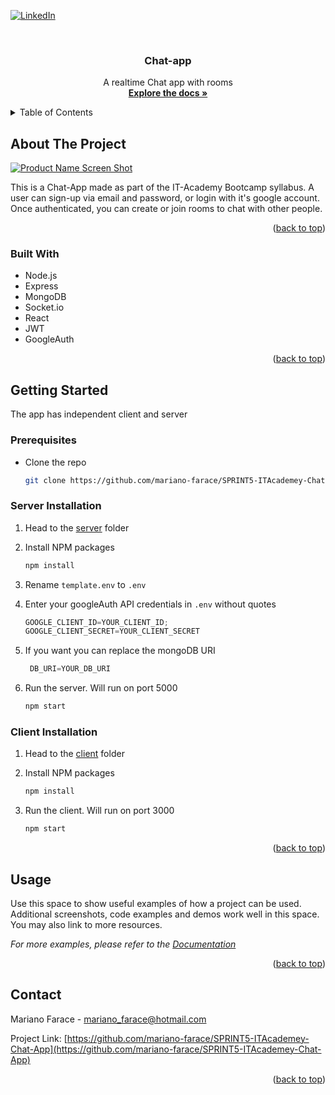 <div id="top"></div>


<!-- PROJECT SHIELDS -->
<!--
*** I'm using markdown "reference style" links for readability.
*** Reference links are enclosed in brackets [ ] instead of parentheses ( ).
*** See the bottom of this document for the declaration of the reference variables
*** for contributors-url, forks-url, etc. This is an optional, concise syntax you may use.
*** https://www.markdownguide.org/basic-syntax/#reference-style-links
-->

[![LinkedIn][linkedin-shield]](https://www.linkedin.com/in/mariano-farace/)


<!-- PROJECT LOGO -->
<br />
<div align="center">


<h3 align="center">Chat-app</h3>

  <p align="center">
    A realtime Chat app with rooms
    <br />
    <a href="https://github.com/mariano-farace/SPRINT5-ITAcademey-Chat-App"><strong>Explore the docs »</strong></a>
  </p>
</div>



<!-- TABLE OF CONTENTS -->
<details>
  <summary>Table of Contents</summary>
  <ol>
    <li>
      <a href="#about-the-project">About The Project</a>
      <ul>
        <li><a href="#built-with">Built With</a></li>
      </ul>
    </li>
    <li>
      <a href="#getting-started">Getting Started</a>
      <ul>
        <li><a href="#prerequisites">Prerequisites</a></li>
        <li><a href="#installation">Installation</a></li>
      </ul>
    </li>
    <li><a href="#usage">Usage</a></li>
    <li><a href="#roadmap">Roadmap</a></li>
    <li><a href="#contributing">Contributing</a></li>
    <li><a href="#license">License</a></li>
    <li><a href="#contact">Contact</a></li>
    <li><a href="#acknowledgments">Acknowledgments</a></li>
  </ol>
</details>



<!-- ABOUT THE PROJECT -->
## About The Project


[![Product Name Screen Shot][product-screenshot]](https://example.com)

This is a Chat-App made as part of the IT-Academy Bootcamp syllabus. A user can sign-up via email and password, or login with it's google account. Once authenticated, you can create or join rooms to chat with other people.  


<p align="right">(<a href="#top">back to top</a>)</p>



### Built With


* Node.js
* Express
* MongoDB
* Socket.io
* React
* JWT
* GoogleAuth

<p align="right">(<a href="#top">back to top</a>)</p>



<!-- GETTING STARTED -->
## Getting Started

The app has independent client and server 

### Prerequisites

* Clone the repo
   ```sh
   git clone https://github.com/mariano-farace/SPRINT5-ITAcademey-Chat-App
   ```

### Server Installation

1. Head to the [server](https://github.com/mariano-farace/SPRINT5-ITAcademey-Chat-App/tree/main/server) folder

2. Install NPM packages
   ```sh
   npm install
   ```
3. Rename  `template.env` to `.env`
   
4. Enter your googleAuth API credentials in `.env` without quotes
   ```js
   GOOGLE_CLIENT_ID=YOUR_CLIENT_ID;
   GOOGLE_CLIENT_SECRET=YOUR_CLIENT_SECRET
   ```
5. If you want you can replace the mongoDB URI
   ```js
    DB_URI=YOUR_DB_URI
   ```   
5. Run the server. Will run on port 5000
   ```sh
   npm start
   ```

### Client Installation

1. Head to the [client](https://github.com/mariano-farace/SPRINT5-ITAcademey-Chat-App/tree/main/client) folder

2. Install NPM packages
   ```sh
   npm install
   ```

3. Run the client. Will run on port 3000
   ```sh
   npm start
   ```     


<p align="right">(<a href="#top">back to top</a>)</p>



<!-- USAGE EXAMPLES -->
## Usage

Use this space to show useful examples of how a project can be used. Additional screenshots, code examples and demos work well in this space. You may also link to more resources.

_For more examples, please refer to the [Documentation](https://example.com)_

<p align="right">(<a href="#top">back to top</a>)</p>


<!-- CONTACT -->
## Contact

Mariano Farace - mariano_farace@hotmail.com

Project Link: [https://github.com/mariano-farace/SPRINT5-ITAcademey-Chat-App](https://github.com/mariano-farace/SPRINT5-ITAcademey-Chat-App)

<p align="right">(<a href="#top">back to top</a>)</p>



<!-- MARKDOWN LINKS & IMAGES -->
<!-- https://www.markdownguide.org/basic-syntax/#reference-style-links -->
[linkedin-shield]: https://img.shields.io/badge/-LinkedIn-black.svg?style=for-the-badge&logo=linkedin&colorB=555
[linkedin-url]: https://linkedin.com/in/linkedin_username
[product-screenshot]: images/screenshot.png
